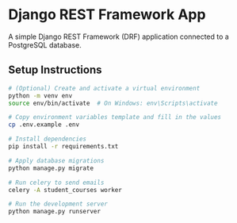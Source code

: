 # Django REST Framework App

A simple Django REST Framework (DRF) application connected to a PostgreSQL database.

## Setup Instructions

```bash
# (Optional) Create and activate a virtual environment
python -m venv env
source env/bin/activate  # On Windows: env\Scripts\activate

# Copy environment variables template and fill in the values
cp .env.example .env

# Install dependencies
pip install -r requirements.txt

# Apply database migrations
python manage.py migrate

# Run celery to send emails
celery -A student_courses worker

# Run the development server
python manage.py runserver
